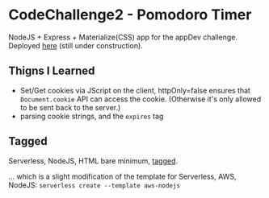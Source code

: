 # CodeChallenge2 - Pomodoro Timer

NodeJS + Express + Materialize(CSS) app for the appDev challenge.  Deployed [here](https://np9a3yuood.execute-api.us-east-1.amazonaws.com) (still under construction).

## Thigns I Learned

- Set/Get cookies via JScript on the client, httpOnly=false ensures that `Document.cookie` API can access the cookie.  (Otherwise it's only allowed to be sent back to the server.)
- parsing cookie strings, and the `expires` tag

## Tagged

Serverless, NodeJS, HTML bare minimum, [tagged](https://github.com/yamori/challenge2_pomodoroTimer/releases/tag/v0.1_serverless_nodeJS_html).

... which is a slight modification of the template for Serverless, AWS, NodeJS: `serverless create --template aws-nodejs`